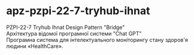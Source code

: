 # apz-pzpi-22-7-tryhub-ihnat

PZPI-22-7
Tryhub Ihnat
Design Pattern "Bridge"  
Архітектура відомої програмної системи "Chat GPT"  
Програмна система для інтелектуального моніторингу стану здоров'я людини «HealthCare».

